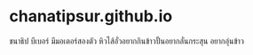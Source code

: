 # chanatipsur.github.io
ชนาธิป บีเบอร์ มีมอเตอร์สองตัว 
หิวไส้อั่วอยากกินข้าวปั้นอยากลั่นกระสุน 
 	อยากอุ่นข้าว